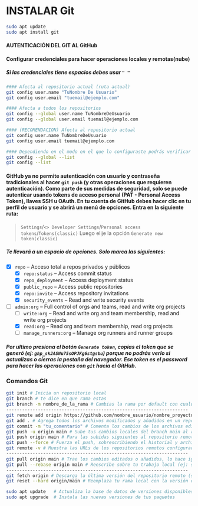 # INSTALAR Git
```bash
sudo apt update
sudo apt install git
```
#### AUTENTICACIÓN DEL GIT AL GitHub
#### Configurar credenciales para hacer operaciones locales y remotas(nube)
##### Si las credenciales tiene espacios debes usar `" "`
```bash
#### Afecta al repositorio actual (ruta actual)
git config user.name "TuNombre De Usuario"
git config user.email "tuemail@ejemplo.com"

#### Afecta a todos los repositorios
git config --global user.name TuNombreDeUsuario
git config --global user.email tuemail@ejemplo.com

#### (RECOMENDACION) Afecta al repositorio actual
git config user.name TuNombreDeUsuario
git config user.email tuemail@ejemplo.com

#### Dependiendo en el modo en el que lo configuraste podrás verificar las credenciales
git config --global --list
git config --list
```
#### GitHub ya no permite autenticación con usuario y contraseña tradicionales al hacer `git push` (y otras operaciones que requieren autenticación). Como parte de sus medidas de seguridad, solo se puede autenticar usando tokens de acceso personal (PAT - Personal Access Token), llaves SSH u OAuth. En tu cuenta de GitHub debes hacer clic en tu perfil de usuario y se abrirá un menú de opciones. Entra en la siguiente ruta:
>`Settings`/`<> Developer Settings`/`Personal access tokens`/`Tokens(classic)`  Luego elije la opción `Generate new token(classic)`
##### Te llevará a un espacio de opciones. Solo marca las siguientes:
- [x] `repo` – Acceso total a repos privados y públicos
    - [x] `repo:status` – Access commit status
    - [x] `repo_deployment` – Access deployment status
    - [x] `public_repo` – Access public repositories
    - [x] `repo:invite` – Access repository invitations
    - [x] `security_events` – Read and write security events
- [ ] `admin:org` – Full control of orgs and teams, read and write org projects
    - [ ] `write:org` – Read and write org and team membership, read and write org projects
    - [x] `read:org` – Read org and team membership, read org projects
    - [ ] `manage_runners:org` – Manage org runners and runner groups
##### Por ultimo presiona el botón `Generate token`, copias el token que se generó (ej: `ghp_skJASNu75sOPJKg6stgsbu`) porque no podrás verlo si actualizas o cierras la pestaña del navegador. Ese token es el password para hacer las operaciones con `git` hacia el GitHub.
### Comandos Git
```bash
git init # Inicia un repositorio local
git branch # te dice en que rama estas
git branch -m nombre_de_la_rama # Cambias la rama por default con cualquier nombre. Default (main, master).
---------------------------------------------------------------------
git remote add origin https://github.com/nombre_usuario/nombre_proyecto.git # Conectar repositorio remoto con el local
git add . # Agrega todos los archivos modificados y añadidos en un repositorio local (área de staging), preparándolos para el próximo commit.
git commit -m "tu_comentario" # Comenta los cambios de los archivos editados y añadidos.
git push -u origin main # Sube tus cambios locales del branch main al repositorio remoto. Cambiar nombre de rama si quieres crear uno nuevo en GitHub y subir cambios 
git push origin main # Para las subidas siguientes al repositorio remoto, una vez que ya estableciste la conexión inicial con git push `-u origin main`
git push --force # Fuerza el push, sobrescribiendo el historial y archivos remotos. Puede borrar cambios de otros si no se tiene cuidado.
git remote -v # Muestra las URLs de los repositorios remotos configurados. Útil para verificar a dónde se están enviando o desde dónde se están trayendo los cambios.
---------------------------------------------------------------------
git pull origin main # Trae los cambios editados o añadidos, lo hace igual con nuevos archivos añadidos
git pull --rebase origin main # Reescribe sobre tu trabajo local (ej: si en el remoto se borran carpetas/ archivos o codigo, en tu local también lo hará).
---------------------------------------------------------------------
git fetch origin # Descarga la última versión del repositorio remoto (sin tocar tus archivos aún).
git reset --hard origin/main # Reemplaza tu rama local con la versión del remoto. Tu trabajo local se borra y se reemplaza completamente con lo que hay en el remoto.

sudo apt update   # Actualiza la base de datos de versiones disponibles
sudo apt upgrade  # Instala las nuevas versiones de tus paquetes

```
